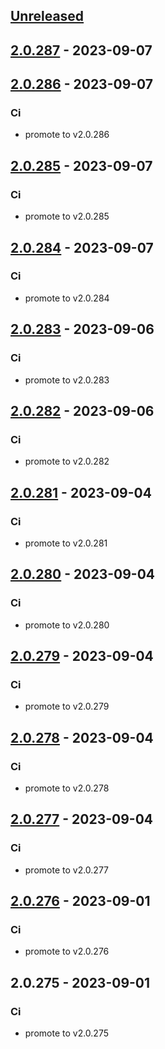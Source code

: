 <a name="unreleased"></a>
## [Unreleased]


<a name="2.0.287"></a>
## [2.0.287] - 2023-09-07

<a name="2.0.286"></a>
## [2.0.286] - 2023-09-07
### Ci
- promote to v2.0.286


<a name="2.0.285"></a>
## [2.0.285] - 2023-09-07
### Ci
- promote to v2.0.285


<a name="2.0.284"></a>
## [2.0.284] - 2023-09-07
### Ci
- promote to v2.0.284


<a name="2.0.283"></a>
## [2.0.283] - 2023-09-06
### Ci
- promote to v2.0.283


<a name="2.0.282"></a>
## [2.0.282] - 2023-09-06
### Ci
- promote to v2.0.282


<a name="2.0.281"></a>
## [2.0.281] - 2023-09-04
### Ci
- promote to v2.0.281


<a name="2.0.280"></a>
## [2.0.280] - 2023-09-04
### Ci
- promote to v2.0.280


<a name="2.0.279"></a>
## [2.0.279] - 2023-09-04
### Ci
- promote to v2.0.279


<a name="2.0.278"></a>
## [2.0.278] - 2023-09-04
### Ci
- promote to v2.0.278


<a name="2.0.277"></a>
## [2.0.277] - 2023-09-04
### Ci
- promote to v2.0.277


<a name="2.0.276"></a>
## [2.0.276] - 2023-09-01
### Ci
- promote to v2.0.276


<a name="2.0.275"></a>
## 2.0.275 - 2023-09-01
### Ci
- promote to v2.0.275


[Unreleased]: https://gitlab.industrysoftware.automation.siemens.com/caas-ops/fleet/aws-usea1-qa-qa/compare/2.0.287...HEAD
[2.0.287]: https://gitlab.industrysoftware.automation.siemens.com/caas-ops/fleet/aws-usea1-qa-qa/compare/2.0.286...2.0.287
[2.0.286]: https://gitlab.industrysoftware.automation.siemens.com/caas-ops/fleet/aws-usea1-qa-qa/compare/2.0.285...2.0.286
[2.0.285]: https://gitlab.industrysoftware.automation.siemens.com/caas-ops/fleet/aws-usea1-qa-qa/compare/2.0.284...2.0.285
[2.0.284]: https://gitlab.industrysoftware.automation.siemens.com/caas-ops/fleet/aws-usea1-qa-qa/compare/2.0.283...2.0.284
[2.0.283]: https://gitlab.industrysoftware.automation.siemens.com/caas-ops/fleet/aws-usea1-qa-qa/compare/2.0.282...2.0.283
[2.0.282]: https://gitlab.industrysoftware.automation.siemens.com/caas-ops/fleet/aws-usea1-qa-qa/compare/2.0.281...2.0.282
[2.0.281]: https://gitlab.industrysoftware.automation.siemens.com/caas-ops/fleet/aws-usea1-qa-qa/compare/2.0.280...2.0.281
[2.0.280]: https://gitlab.industrysoftware.automation.siemens.com/caas-ops/fleet/aws-usea1-qa-qa/compare/2.0.279...2.0.280
[2.0.279]: https://gitlab.industrysoftware.automation.siemens.com/caas-ops/fleet/aws-usea1-qa-qa/compare/2.0.278...2.0.279
[2.0.278]: https://gitlab.industrysoftware.automation.siemens.com/caas-ops/fleet/aws-usea1-qa-qa/compare/2.0.277...2.0.278
[2.0.277]: https://gitlab.industrysoftware.automation.siemens.com/caas-ops/fleet/aws-usea1-qa-qa/compare/2.0.276...2.0.277
[2.0.276]: https://gitlab.industrysoftware.automation.siemens.com/caas-ops/fleet/aws-usea1-qa-qa/compare/2.0.275...2.0.276
